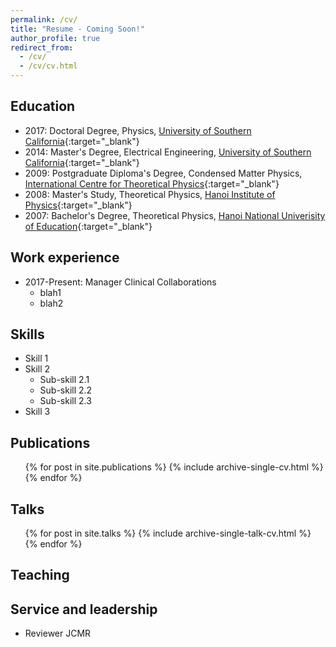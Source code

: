 ```yaml
---
permalink: /cv/
title: "Resume - Coming Soon!"
author_profile: true
redirect_from:
  - /cv/
  - /cv/cv.html
---
```


Education
------
+ 2017: Doctoral Degree, Physics, [University of Southern California](https://www.usc.edu/){:target="_blank"}
+ 2014: Master's Degree, Electrical Engineering, [University of Southern California](https://www.usc.edu/){:target="_blank"}
+ 2009: Postgraduate Diploma's Degree, Condensed Matter Physics, [International Centre for Theoretical Physics](https://www.ictp.it/){:target="_blank"}
+ 2008: Master's Study, Theoretical Physics, [Hanoi Institute of Physics](https://www.iop.vast.ac.vn/index.php?slang=en){:target="_blank"}
+ 2007: Bachelor's Degree, Theoretical Physics, [Hanoi National Univerisity of Education](http://english.hnue.edu.vn/){:target="_blank"}

Work experience
------
* 2017-Present: Manager Clinical Collaborations
  * blah1
  * blah2
  
Skills
------
* Skill 1
* Skill 2
  * Sub-skill 2.1
  * Sub-skill 2.2
  * Sub-skill 2.3
* Skill 3

Publications
------
<ul>{% for post in site.publications %}
    {% include archive-single-cv.html %}
{% endfor %}</ul>
  
Talks
------
<ul>{% for post in site.talks %}
    {% include archive-single-talk-cv.html %}
{% endfor %}</ul>
  
Teaching
------

  
Service and leadership
------
* Reviewer JCMR
